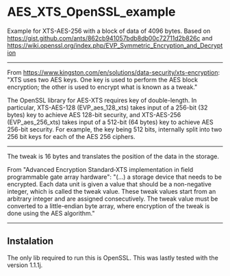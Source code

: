# AES_XTS_OpenSSL_example

Example for XTS-AES-256 with a block of data of 4096 bytes.
Based on https://gist.github.com/ants/862cb941057bdb8db00c72711d2b826c and
https://wiki.openssl.org/index.php/EVP_Symmetric_Encryption_and_Decryption

--------

From https://www.kingston.com/en/solutions/data-security/xts-encryption: "XTS uses two AES keys. One key is used to perform the AES block encryption;
the other is used to encrypt what is known as a tweak."

The OpenSSL library for AES-XTS requires key of double-length. 
In particular, XTS-AES-128 (EVP_aes_128_xts) takes input of a 256-bit (32 bytes) key
to achieve AES 128-bit security, and XTS-AES-256 (EVP_aes_256_xts) takes input of a
512-bit (64 bytes) key to achieve AES 256-bit security. For example, the key 
being 512 bits, internally split into two 256 bit keys for each of the AES 256 ciphers.

--------
The tweak is 16 bytes and translates the position of the data in the storage.

From "Advanced Encryption Standard‐XTS implementation in
field programmable gate array hardware":
"(...) a storage
device that needs to be encrypted. Each data unit is given
a value that should be a non-negative integer, which is
called the tweak value. These tweak values start from an
arbitrary integer and are assigned consecutively. The tweak
value must be converted to a little-endian byte array, where
encryption of the tweak is done using the AES algorithm."

-------
## Instalation
The only lib required to run this is OpenSSL. This was lastly tested with the version 1.1.1j.
